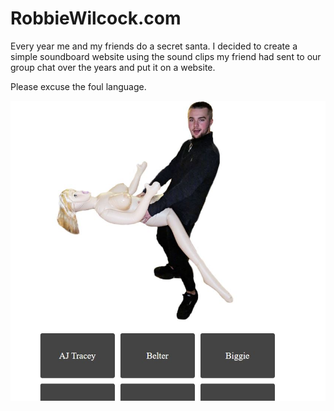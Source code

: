 # RobbieWilcock.com

Every year me and my friends do a secret santa. I decided to create a simple soundboard website using the sound clips my friend had sent to our group chat over the years and put it on a website.

Please excuse the foul language.

![screenshot](robbiewilcock.com_screenshot.jpg)
